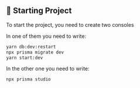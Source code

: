 ## 🚀 Starting Project

To start the project, you need to create two consoles

In one of them you need to write:

```sh
yarn db:dev:restart
npx prisma migrate dev
yarn start:dev
```

In the other one you need to write:

```bash
npx prisma studio
```